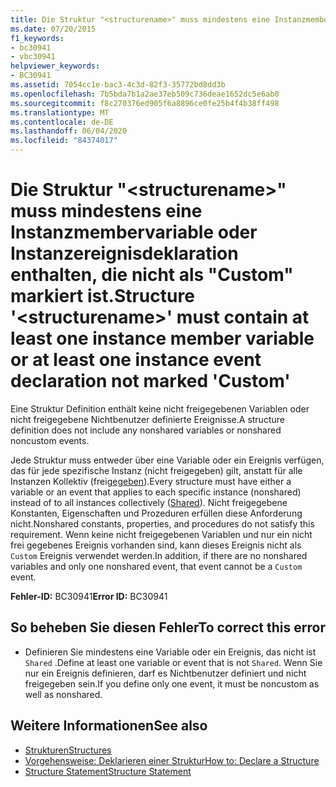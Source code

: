 ```yaml
---
title: Die Struktur "<structurename>" muss mindestens eine Instanzmembervariable oder Instanzereignisdeklaration enthalten, die nicht als "Custom" markiert ist.
ms.date: 07/20/2015
f1_keywords:
- bc30941
- vbc30941
helpviewer_keywords:
- BC30941
ms.assetid: 7054cc1e-bac3-4c3d-82f3-35772bd8dd3b
ms.openlocfilehash: 7b5bda7b1a2ae37eb509c736deae1652dc5e6ab0
ms.sourcegitcommit: f8c270376ed905f6a8896ce0fe25b4f4b38ff498
ms.translationtype: MT
ms.contentlocale: de-DE
ms.lasthandoff: 06/04/2020
ms.locfileid: "84374017"
---
```

# <a name="structure-structurename-must-contain-at-least-one-instance-member-variable-or-at-least-one-instance-event-declaration-not-marked-custom"></a><span data-ttu-id="3319b-102">Die Struktur "\<structurename>" muss mindestens eine Instanzmembervariable oder Instanzereignisdeklaration enthalten, die nicht als "Custom" markiert ist.</span><span class="sxs-lookup"><span data-stu-id="3319b-102">Structure '\<structurename>' must contain at least one instance member variable or at least one instance event declaration not marked 'Custom'</span></span>
<span data-ttu-id="3319b-103">Eine Struktur Definition enthält keine nicht freigegebenen Variablen oder nicht freigegebene Nichtbenutzer definierte Ereignisse.</span><span class="sxs-lookup"><span data-stu-id="3319b-103">A structure definition does not include any nonshared variables or nonshared noncustom events.</span></span>  
  
 <span data-ttu-id="3319b-104">Jede Struktur muss entweder über eine Variable oder ein Ereignis verfügen, das für jede spezifische Instanz (nicht freigegeben) gilt, anstatt für alle Instanzen Kollektiv (frei[gegeben](../modifiers/shared.md)).</span><span class="sxs-lookup"><span data-stu-id="3319b-104">Every structure must have either a variable or an event that applies to each specific instance (nonshared) instead of to all instances collectively ([Shared](../modifiers/shared.md)).</span></span> <span data-ttu-id="3319b-105">Nicht freigegebene Konstanten, Eigenschaften und Prozeduren erfüllen diese Anforderung nicht.</span><span class="sxs-lookup"><span data-stu-id="3319b-105">Nonshared constants, properties, and procedures do not satisfy this requirement.</span></span> <span data-ttu-id="3319b-106">Wenn keine nicht freigegebenen Variablen und nur ein nicht frei gegebenes Ereignis vorhanden sind, kann dieses Ereignis nicht als `Custom` Ereignis verwendet werden.</span><span class="sxs-lookup"><span data-stu-id="3319b-106">In addition, if there are no nonshared variables and only one nonshared event, that event cannot be a `Custom` event.</span></span>  
  
 <span data-ttu-id="3319b-107">**Fehler-ID:** BC30941</span><span class="sxs-lookup"><span data-stu-id="3319b-107">**Error ID:** BC30941</span></span>  
  
## <a name="to-correct-this-error"></a><span data-ttu-id="3319b-108">So beheben Sie diesen Fehler</span><span class="sxs-lookup"><span data-stu-id="3319b-108">To correct this error</span></span>  
  
- <span data-ttu-id="3319b-109">Definieren Sie mindestens eine Variable oder ein Ereignis, das nicht ist `Shared` .</span><span class="sxs-lookup"><span data-stu-id="3319b-109">Define at least one variable or event that is not `Shared`.</span></span> <span data-ttu-id="3319b-110">Wenn Sie nur ein Ereignis definieren, darf es Nichtbenutzer definiert und nicht freigegeben sein.</span><span class="sxs-lookup"><span data-stu-id="3319b-110">If you define only one event, it must be noncustom as well as nonshared.</span></span>  
  
## <a name="see-also"></a><span data-ttu-id="3319b-111">Weitere Informationen</span><span class="sxs-lookup"><span data-stu-id="3319b-111">See also</span></span>

- [<span data-ttu-id="3319b-112">Strukturen</span><span class="sxs-lookup"><span data-stu-id="3319b-112">Structures</span></span>](../../programming-guide/language-features/data-types/structures.md)
- [<span data-ttu-id="3319b-113">Vorgehensweise: Deklarieren einer Struktur</span><span class="sxs-lookup"><span data-stu-id="3319b-113">How to: Declare a Structure</span></span>](../../programming-guide/language-features/data-types/how-to-declare-a-structure.md)
- [<span data-ttu-id="3319b-114">Structure Statement</span><span class="sxs-lookup"><span data-stu-id="3319b-114">Structure Statement</span></span>](../statements/structure-statement.md)
